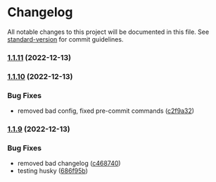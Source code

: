 # Changelog

All notable changes to this project will be documented in this file. See [standard-version](https://github.com/conventional-changelog/standard-version) for commit guidelines.

### [1.1.11](https://github.com/Espruino-Tooling/espruino-tools/compare/v1.1.10...v1.1.11) (2022-12-13)

### [1.1.10](https://github.com/Espruino-Tooling/espruino-tools/compare/v1.1.9...v1.1.10) (2022-12-13)


### Bug Fixes

* removed bad config, fixed pre-commit commands ([c2f9a32](https://github.com/Espruino-Tooling/espruino-tools/commit/c2f9a32d3e0902a3995eab556de5b5fa7d7ab321))

### [1.1.9](https://github.com/Espruino-Tooling/espruino-tools/compare/v1.1.231...v1.1.9) (2022-12-13)


### Bug Fixes

* removed bad changelog ([c468740](https://github.com/Espruino-Tooling/espruino-tools/commit/c46874034296c092ffdce6781c7002fd3e7740bb))
* testing husky ([686f95b](https://github.com/Espruino-Tooling/espruino-tools/commit/686f95b2367eb95ec3d397c521dd237f4f6a65d1))
